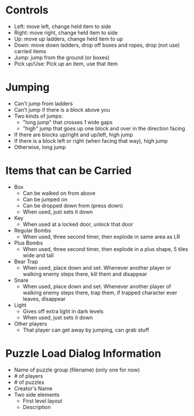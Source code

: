 # Controls

* Left: move left, change held item to side
* Right: move right, change held item to side
* Up: move up ladders, change held item to up
* Down: move down ladders, drop off boxes and ropes, drop (not use) carried items
* Jump: jump from the ground (or boxes)
* Pick up/Use: Pick up an item, use that item

# Jumping

* Can't jump from ladders
* Can't jump if there is a block above you
* Two kinds of jumps:
  * "long jump" that crosses 1 wide gaps
  * "high" jump that goes up one block and over in the direction facing
* If there are blocks up/right and up/left, high jump
* If there is a block left or right (when facing that way), high jump
* Otherwise, long jump

# Items that can be Carried

* Box
  * Can be walked on from above
  * Can be jumped on
  * Can be dropped down from (press down)
  * When used, just sets it down
* Key
  * When used at a locked door, unlock that door
* Regular Bombs
  * When used, three second timer, then explode in same area as LR
* Plus Bombs
  * When used, three second timer, then explode in a plus shape, 5 tiles wide and tall
* Bear Trap
  * When used, place down and set. Whenever another player or walking enemy steps there, kill them and disappear
* Snare
  * When used, place down and set. Whenever another player of walking enemy steps there, trap them, if trapped character ever leaves, disappear
* Light
  * Gives off extra light in dark levels 
  * When used, just sets it down
* Other players
  * That player can get away by jumping, can grab stuff

# Puzzle Load Dialog Information

* Name of puzzle group (filename) (only one for now)
* \# of players
* \# of puzzles
* Creator's Name
* Two side elements
  * First level layout
  * Description